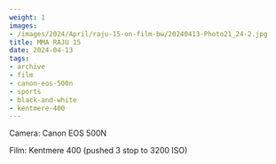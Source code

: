 ```yaml
---
weight: 1
images:
- /images/2024/April/raju-15-on-film-bw/20240413-Photo21_24-2.jpg
title: MMA RAJU 15
date: 2024-04-13
tags:
- archive
- film
- canon-eos-500n
- sports
- black-and-white
- kentmere-400
---
```


Camera: Canon EOS 500N

Film: Kentmere 400 (pushed 3 stop to 3200 ISO)